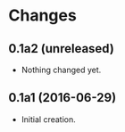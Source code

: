 Changes
=======

0.1a2 (unreleased)
------------------

- Nothing changed yet.


0.1a1 (2016-06-29)
------------------

* Initial creation.
